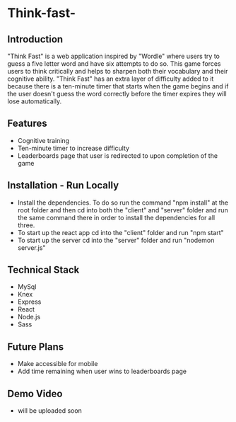 # Think-fast-

## Introduction 

"Think Fast" is a web application inspired by "Wordle" where users try to guess a five letter word and have six 
attempts to do so. This game forces users to think critically and helps to sharpen both their vocabulary and their
cognitive ability. "Think Fast" has an extra layer of difficulty added to it because there is a ten-minute timer 
that starts when the game begins and if the user doesn't guess the word correctly before the timer expires they 
will lose automatically. 

## Features 

- Cognitive training
- Ten-minute timer to increase difficulty
- Leaderboards page that user is redirected to upon completion of the game

## Installation - Run Locally

- Install the dependencies. To do so run the command "npm install" at the root folder and then cd into both the 
"client" and "server" folder and run the same command there in order to install the dependencies for all three.
- To start up the react app cd into the "client" folder and run "npm start"
- To start up the server cd into the "server" folder and run "nodemon server.js"

## Technical Stack

- MySql
- Knex
- Express
- React
- Node.js
- Sass

## Future Plans

- Make accessible for mobile 
- Add time remaining when user wins to leaderboards page

## Demo Video 
- will be uploaded soon
